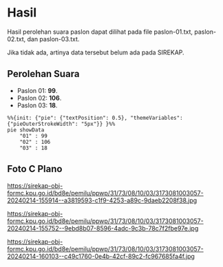 # Hasil

Hasil perolehan suara paslon dapat dilihat pada file paslon-01.txt, paslon-02.txt, dan paslon-03.txt.

Jika tidak ada, artinya data tersebut belum ada pada SIREKAP.

## Perolehan Suara

 * Paslon 01: **99**.
 * Paslon 02: **106**.
 * Paslon 03: **18**.

```mermaid
%%{init: {"pie": {"textPosition": 0.5}, "themeVariables": {"pieOuterStrokeWidth": "5px"}} }%%
pie showData
    "01" : 99
    "02" : 106
    "03" : 18
```
## Foto C Plano

https://sirekap-obj-formc.kpu.go.id/bd8e/pemilu/ppwp/31/73/08/10/03/3173081003057-20240214-155914--a3819593-c1f9-4253-a89c-9daeb2208f38.jpg

https://sirekap-obj-formc.kpu.go.id/bd8e/pemilu/ppwp/31/73/08/10/03/3173081003057-20240214-155752--9ebd8b07-8596-4adc-9c3b-78c7f2fbe97e.jpg

https://sirekap-obj-formc.kpu.go.id/bd8e/pemilu/ppwp/31/73/08/10/03/3173081003057-20240214-160103--c49c1760-0e4b-42cf-89c2-fc967685fa4f.jpg
